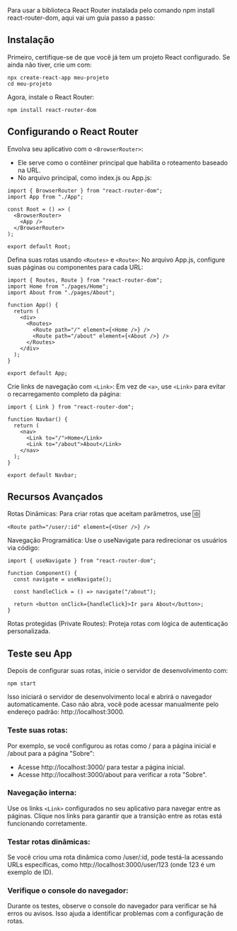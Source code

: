 Para usar a biblioteca React Router instalada pelo comando npm install react-router-dom, aqui vai um guia passo a passo:

## Instalação
Primeiro, certifique-se de que você já tem um projeto React configurado. Se ainda não tiver, crie um com:
```
npx create-react-app meu-projeto
cd meu-projeto
```

Agora, instale o React Router:
```
npm install react-router-dom
```

## Configurando o React Router
Envolva seu aplicativo com o `<BrowserRouter>`:
- Ele serve como o contêiner principal que habilita o roteamento baseado na URL.
- No arquivo principal, como index.js ou App.js:
```
import { BrowserRouter } from "react-router-dom";
import App from "./App";

const Root = () => (
  <BrowserRouter>
    <App />
  </BrowserRouter>
);

export default Root;
```

Defina suas rotas usando `<Routes>` e `<Route>`:
No arquivo App.js, configure suas páginas ou componentes para cada URL:
```
import { Routes, Route } from "react-router-dom";
import Home from "./pages/Home";
import About from "./pages/About";

function App() {
  return (
    <div>
      <Routes>
        <Route path="/" element={<Home />} />
        <Route path="/about" element={<About />} />
      </Routes>
    </div>
  );
}

export default App;
```

Crie links de navegação com `<Link>`:
Em vez de `<a>`, use `<Link>` para evitar o recarregamento completo da página:
```
import { Link } from "react-router-dom";

function Navbar() {
  return (
    <nav>
      <Link to="/">Home</Link>
      <Link to="/about">About</Link>
    </nav>
  );
}

export default Navbar;
```

## Recursos Avançados
Rotas Dinâmicas: Para criar rotas que aceitam parâmetros, use :id:
```
<Route path="/user/:id" element={<User />} />
```

Navegação Programática: Use o useNavigate para redirecionar os usuários via código:
```
import { useNavigate } from "react-router-dom";

function Component() {
  const navigate = useNavigate();

  const handleClick = () => navigate("/about");

  return <button onClick={handleClick}>Ir para About</button>;
}
```

Rotas protegidas (Private Routes): Proteja rotas com lógica de autenticação personalizada.

## Teste seu App
Depois de configurar suas rotas, inicie o servidor de desenvolvimento com:
```
npm start
```

Isso iniciará o servidor de desenvolvimento local e abrirá o navegador automaticamente. Caso não abra, você pode acessar manualmente pelo endereço padrão: http://localhost:3000.
### Teste suas rotas:
Por exemplo, se você configurou as rotas como / para a página inicial e /about para a página "Sobre":
- Acesse http://localhost:3000/ para testar a página inicial.
- Acesse http://localhost:3000/about para verificar a rota "Sobre".
### Navegação interna:
Use os links `<Link>` configurados no seu aplicativo para navegar entre as páginas. Clique nos links para garantir que a transição entre as rotas está funcionando corretamente.
### Testar rotas dinâmicas:
Se você criou uma rota dinâmica como /user/:id, pode testá-la acessando URLs específicas, como http://localhost:3000/user/123 (onde 123 é um exemplo de ID).
### Verifique o console do navegador:
Durante os testes, observe o console do navegador para verificar se há erros ou avisos. Isso ajuda a identificar problemas com a configuração de rotas.

